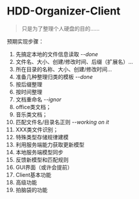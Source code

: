 # HDD-Organizer-Client
> 只是为了整理个人硬盘的目的……  

预期实现步骤：

1. 先搞定本地的文件信息读取   _--done_
  1.  文件名、大小、创建/修改时间、后缀（扩展名）...
  1.  所在目录的名称、大小、创建/修改时间...
1. 准备几种整理归类的模板 _--done_
  1. 按后缀整理
  1. 按时间整理
1. 文档重命名  _--ignor_
  1. office类文档；
  1. 音乐类文档；
1. 匹配文件名/目录名正则 _--working on it_
  1. XXX类文件识别；
  1. 特殊类型存储规律建模
1. 利用服务端能力获取更新模型
  1. 本地服务端模型同步
  1. 反馈新模型和匹配规则
1. GUI界面（或许会提前）
  1. Client基本功能
  1. 高级功能
  1. 拍脑袋的功能
